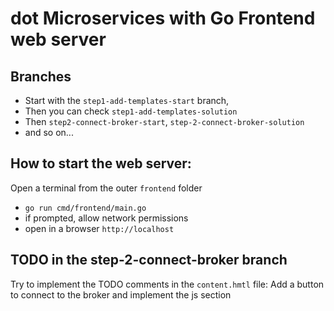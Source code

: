 # dot Microservices with Go Frontend web server

## Branches

- Start with the `step1-add-templates-start` branch, 
- Then you can check `step1-add-templates-solution`
- Then `step2-connect-broker-start`, `step-2-connect-broker-solution`
- and so on...


## How to start the web server:
Open a terminal from the outer `frontend` folder
- `go run cmd/frontend/main.go`
- if prompted, allow network permissions
- open in a browser `http://localhost`

## TODO in the step-2-connect-broker branch
Try to implement the TODO comments in the `content.hmtl` file: Add a button to connect to the broker and implement the js section
